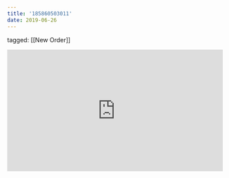 ```yaml
---
title: '185860503011'
date: 2019-06-26
---
```

tagged: [[New Order]]
<iframe allow="accelerometer; autoplay; clipboard-write; encrypted-media; gyroscope; picture-in-picture" allowfullscreen="" frameborder="0" height="281" id="youtube_iframe" src="https://www.youtube.com/embed/TTk3R--Heug?feature=oembed&amp;enablejsapi=1&amp;origin=https://safe.txmblr.com&amp;wmode=opaque" width="500"></iframe>